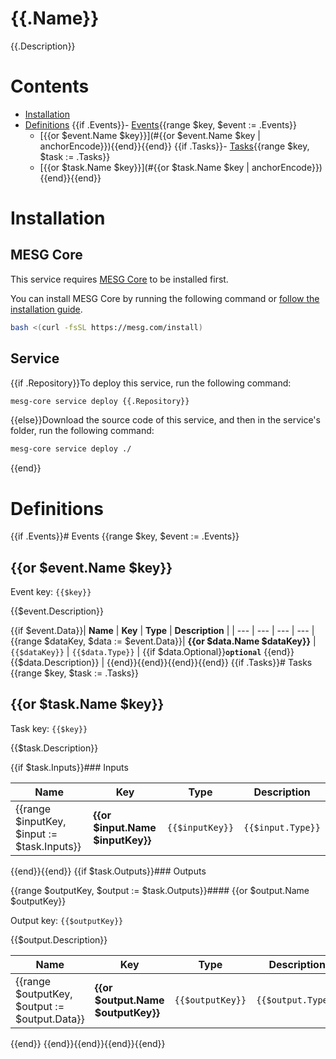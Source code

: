 # {{.Name}}

{{.Description}}

# Contents

- [Installation](#Installation)
- [Definitions](#Definitions)
  {{if .Events}}- [Events](#Events){{range $key, $event := .Events}}
    - [{{or $event.Name $key}}](#{{or $event.Name $key | anchorEncode}}){{end}}{{end}}
  {{if .Tasks}}- [Tasks](#Tasks){{range $key, $task := .Tasks}}
    - [{{or $task.Name $key}}](#{{or $task.Name $key | anchorEncode}}){{end}}{{end}}

# Installation

## MESG Core

This service requires [MESG Core](https://github.com/mesg-foundation/core) to be installed first.

You can install MESG Core by running the following command or [follow the installation guide](https://docs.mesg.tech/guide/start-here/installation.html).

```bash
bash <(curl -fsSL https://mesg.com/install)
```

## Service

{{if .Repository}}To deploy this service, run the following command:
```bash
mesg-core service deploy {{.Repository}}
```
{{else}}Download the source code of this service, and then in the service's folder, run the following command:
```bash
mesg-core service deploy ./
```
{{end}}
# Definitions

{{if .Events}}# Events
{{range $key, $event := .Events}}
## {{or $event.Name $key}}

Event key: `{{$key}}`

{{$event.Description}}

{{if $event.Data}}| **Name** | **Key** | **Type** | **Description** |
| --- | --- | --- | --- |
{{range $dataKey, $data := $event.Data}}| **{{or $data.Name $dataKey}}** | `{{$dataKey}}` | `{{$data.Type}}` | {{if $data.Optional}}**`optional`** {{end}}{{$data.Description}} |
{{end}}{{end}}{{end}}{{end}}
{{if .Tasks}}# Tasks
{{range $key, $task := .Tasks}}
## {{or $task.Name $key}}

Task key: `{{$key}}`

{{$task.Description}}

{{if $task.Inputs}}### Inputs

| **Name** | **Key** | **Type** | **Description** |
| --- | --- | --- | --- |
{{range $inputKey, $input := $task.Inputs}}| **{{or $input.Name $inputKey}}** | `{{$inputKey}}` | `{{$input.Type}}` | {{if $input.Optional}}**`optional`** {{end}}{{$input.Description}} |
{{end}}{{end}}
{{if $task.Outputs}}### Outputs

{{range $outputKey, $output := $task.Outputs}}#### {{or $output.Name $outputKey}}

Output key: `{{$outputKey}}`

{{$output.Description}}

| **Name** | **Key** | **Type** | **Description** |
| --- | --- | --- | --- |
{{range $outputKey, $output := $output.Data}}| **{{or $output.Name $outputKey}}** | `{{$outputKey}}` | `{{$output.Type}}` | {{if $output.Optional}}**`optional`** {{end}}{{$output.Description}} |
{{end}}
{{end}}{{end}}{{end}}{{end}}
